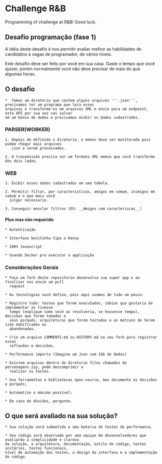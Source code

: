 # Challenge R&B

Programming of challenge at R&amp;B! Good luck.

## Desafio programação (fase 1)

A idéia deste desafio é nos permitir avaliar melhor as habilidades de candidatos à vagas de programador, de vários níveis.

Este desafio deve ser feito por você em sua casa. Gaste o tempo que você quiser, porém normalmente você não deve precisar de mais do que algumas horas.

## O desafio 

    *  Temos um diretorio que contem alguns arquivos '''.json''', precisamos ter um programa que leia esses
    arquivos e transforme-os em arquivos XML e envie para um endpoint, esta API por sua vez vai salvar
    em um banco de dados e precisamos exibir os dados cadastrados.
    
### PARSER(WORKER)
    
    1. Depois de definido o diretorio, o memso deve ser monitorado pois podem chegar mais arquivos
      .json a serem processados.
    
    2. O transmissão precisa ser um formato XML memso que você transforme dos dois lados.

### WEB
    1. Exibir esses dados cadastrados em uma tabela.
    
    2. Permitir filtar, por caracteristicas, amigos em comum, inimigos em comum e o que mais você
      julgar necessario.
    
    3. Conseguir mesclar filtros (EX: __Amigos com caracteriscas__) 

#### Plus mas não requerido
    
    * Autenticação

    * Interface bonitinha tipo o Kenny
    
    * 100% Javascript
    
    * Usando Docker pra executar a applicação

### Considerações Gerais

    * Faça um fork deste repositorio desenvolva sua super app e ao finalizar nos envie um pull
      request
     
    * As tecnologias você define, pois aqui usamos de tudo um pouco.

    * Registre tudo: testes que forem executados, ideias que gostaria de implementar se tivesse
      tempo (explique como você as resolveria, se houvesse tempo), decisões que forem tomadas e
      seus porquês, arquiteturas que forem testadas e os motivos de terem sido modificadas ou
      abandonadas. 
    
    * Crie um arquivo COMMENTS.md ou HISTORY.md no seu fork para registrar essas
      reflexões e decisões.
    
    * Performance importa (Imagine um Json com 1Gb de dados) 
    
    * Existem arquivos dentro do diretorio files chamados de personagens.zip, pode descomprimir e
      realizar os testes.
    
    * Use ferramentas e bibliotecas open-source, mas documente as decisões e porquês;
    
    * Automatize o máximo possível;
    
    * Em caso de dúvidas, pergunte.

## O que será avaliado na sua solução?
    
    * Sua solução será submetida a uma bateria de testes de performance.

    * Seu código será observado por uma equipe de desenvolvedores que avaliarão a simplicidade e clareza
    da solução, a arquitetura, documentação, estilo de código, testes unitários, testes funcionais,
    nível de automação dos testes, o design da interface e a implementação do código.

